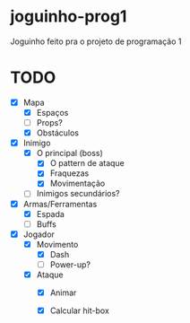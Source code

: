# joguinho-prog1
Joguinho feito pra o projeto de programação 1

# TODO
- [x] Mapa
    - [x] Espaços
    - [ ] Props?
    - [x] Obstáculos

- [x] Inimigo
    - [x] O principal (boss)
        - [x] O pattern de ataque
        - [x] Fraquezas
        - [x] Movimentação
    - [ ] Inimigos secundários?

- [x] Armas/Ferramentas
    - [x] Espada
    - [ ] Buffs

- [x] Jogador
    - [x] Movimento
        - [x] Dash
        - [ ] Power-up?
    - [x] Ataque 
        - [x] Animar 
        - [x] Calcular hit-box

